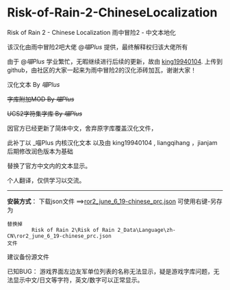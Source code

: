 # Risk-of-Rain-2-ChineseLocalization
Risk of Rain 2 - Chinese Localization 雨中冒险2 - 中文本地化

该汉化由雨中冒险2吧大佬 @_喵Plus_ 提供，最终解释权归该大佬所有

由于 @_喵Plus_ 学业繁忙，无暇继续进行后续的更新，故由 [king19940104](https://github.com/king19940104/Risk-of-Rian-2-Chinese). 上传到github，由社区的大家一起来为雨中冒险2的汉化添砖加瓦，谢谢大家！



 


汉化文本 By _喵Plus_

~~字库附加MOD By _喵Plus_~~

~~UCS2字符集字库 By _喵Plus_~~






因官方已经更新了简体中文，舍弃原字库覆盖汉化文件，

此补丁以 _喵Plus 内核汉化文本 以及由 king19940104  , liangqihang ，jianjam后期修改润色版本为基础

替换了官方中文内的文本显示。

个人翻译，仅供学习以交流。




---
**安装方式**：
    下载json文件 ==>[ror2_june_6_19-chinese_prc.json](https://raw.githubusercontent.com/jianjam/Risk-of-Rain-2-ChineseLocalization/master/ZH_CN/ror2_june_6_19-chinese_prc.json)       可使用右键-另存为
    
    替换掉
            Risk of Rain 2\Risk of Rain 2_Data\Language\zh-CN\ror2_june_6_19-chinese_prc.json
    文件
    
 建议备份源文件 





已知BUG： 游戏界面左边友军单位列表的名称无法显示，疑是游戏字库问题，无法显示中文/日文等字符，英文/数字可以正常显示。
